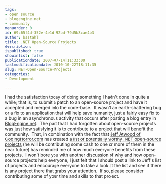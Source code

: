 ```yaml
---
tags:
- open source
- blogengine.net
- community
menuorder: 0
id: 69c65f4d-352e-4e1d-92bd-79d5b8cae4b3
author: bsstahl
title: .NET Open-Source Projects
description: 
ispublished: true
showinlist: false
publicationdate: 2007-07-14T11:33:00
lastmodificationdate: 2010-10-22T18:11:35
slug: NET-Open-Source-Projects
categories:
- Development

---
```

I had the satisfaction today of doing something I hadn't done in quite a while; that is, to submit a patch to an open-source project and have it accepted and merged into the code-base.  It wasn't an earth-shattering bug or a fix to an application that will help save humanity, just a fairly easy fix to a bug in an asynchronous activity that occurs after posting a blog entry in [BlogEngine.net](http://www.dotnetblogengine.net/).  The part that I had forgotten about open-source projects was just how satisfying it is to contribute to a project that will benefit the community.  That, in combination with the fact that [Jeff Atwood of CodingHorror.com](http://www.codinghorror.com/blog/archives/000904.html) has created [a list of potentially worthy .NET open-source projects](http://spreadsheets.google.com/pub?key=pKxDW35algYebfs8nssTjIQ) (he will be contributing some cash to one or more of them in the near future) has reminded me of how much everyone benefits from these projects.  I won't bore you with another discussion of why and how open-source projects help everyone, I just felt that I should post a link to Jeff's list of projects and encourage everyone to take a look at the list and see if there is any project there that grabs your attention.  If so, please consider contributing some of your time and skills to that project.  
